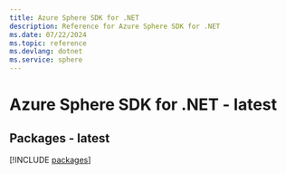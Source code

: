 ```yaml
---
title: Azure Sphere SDK for .NET
description: Reference for Azure Sphere SDK for .NET
ms.date: 07/22/2024
ms.topic: reference
ms.devlang: dotnet
ms.service: sphere
---
```

# Azure Sphere SDK for .NET - latest
## Packages - latest
[!INCLUDE [packages](sphere-index.md)]